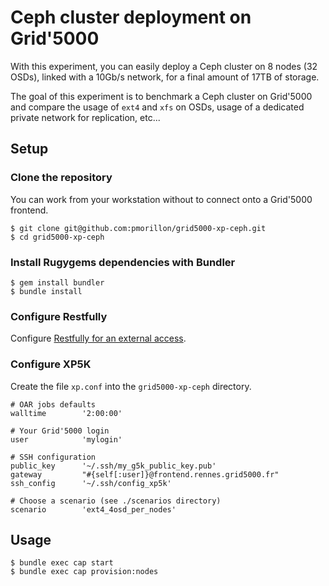 # Ceph cluster deployment on Grid'5000

With this experiment, you can easily deploy a Ceph cluster on 8 nodes (32 OSDs), linked with a 10Gb/s network, for a final amount of 17TB of storage.

The goal of this experiment is to benchmark a Ceph cluster on Grid'5000 and compare the usage of `ext4` and `xfs` on OSDs, usage of a dedicated private network for replication, etc...

## Setup

### Clone the repository

You can work from your workstation without to connect onto a Grid'5000 frontend.

	$ git clone git@github.com:pmorillon/grid5000-xp-ceph.git
	$ cd grid5000-xp-ceph

### Install Rugygems dependencies with Bundler

	$ gem install bundler
	$ bundle install

### Configure Restfully

Configure [Restfully for an external access](https://api.grid5000.fr/doc/3.0/tools/restfully.html#how-do-i-avoid-passing-my-password-each-time-i-want-to-use-restfully).

### Configure XP5K

Create the file `xp.conf` into the `grid5000-xp-ceph` directory.

	# OAR jobs defaults
	walltime        '2:00:00'

	# Your Grid'5000 login
	user            'mylogin'
		
	# SSH configuration
	public_key      '~/.ssh/my_g5k_public_key.pub'
	gateway         "#{self[:user]}@frontend.rennes.grid5000.fr"
	ssh_config      '~/.ssh/config_xp5k'

	# Choose a scenario (see ./scenarios directory)
	scenario        'ext4_4osd_per_nodes'

## Usage

	$ bundle exec cap start
	$ bundle exec cap provision:nodes
